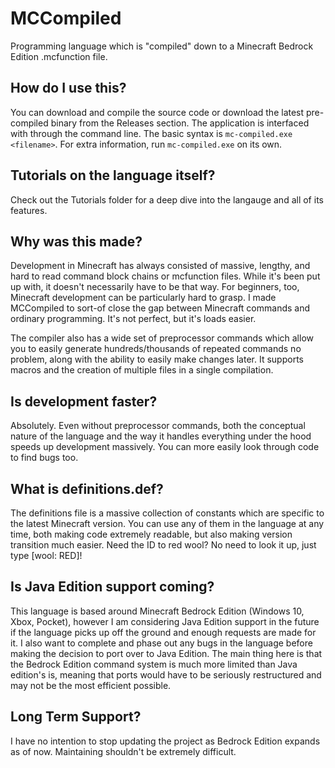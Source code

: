 # MCCompiled
Programming language which is "compiled" down to a Minecraft Bedrock Edition .mcfunction file.

## How do I use this?
You can download and compile the source code or download the latest pre-compiled binary from the Releases section. The application is interfaced with through the command line. The basic syntax is `mc-compiled.exe <filename>`. For extra information, run `mc-compiled.exe` on its own.

## Tutorials on the language itself?
Check out the Tutorials folder for a deep dive into the langauge and all of its features.

## Why was this made?
Development in Minecraft has always consisted of massive, lengthy, and hard to read command block chains or mcfunction files. While it's been put up with, it doesn't necessarily have to be that way. For beginners, too, Minecraft development can be particularly hard to grasp. I made MCCompiled to sort-of close the gap between Minecraft commands and ordinary programming. It's not perfect, but it's loads easier.

The compiler also has a wide set of preprocessor commands which allow you to easily generate hundreds/thousands of repeated commands no problem, along with the ability to easily make changes later. It supports macros and the creation of multiple files in a single compilation.

## Is development faster?
Absolutely. Even without preprocessor commands, both the conceptual nature of the language and the way it handles everything under the hood speeds up development massively. You can more easily look through code to find bugs too.

## What is definitions.def?
The definitions file is a massive collection of constants which are specific to the latest Minecraft version. You can use any of them in the language at any time, both making code extremely readable, but also making version transition much easier. Need the ID to red wool? No need to look it up, just type \[wool: RED\]!

## Is Java Edition support coming?
This language is based around Minecraft Bedrock Edition (Windows 10, Xbox, Pocket), however I am considering Java Edition support in the future if the language picks up off the ground and enough requests are made for it. I also want to complete and phase out any bugs in the language before making the decision to port over to Java Edition. The main thing here is that the Bedrock Edition command system is much more limited than Java edition's is, meaning that ports would have to be seriously restructured and may not be the most efficient possible.

## Long Term Support?
I have no intention to stop updating the project as Bedrock Edition expands as of now. Maintaining shouldn't be extremely difficult.
